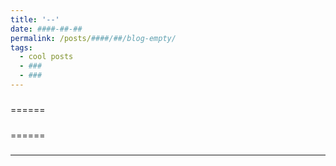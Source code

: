 ```yaml
---
title: '--'
date: ####-##-##
permalink: /posts/####/##/blog-empty/
tags:
  - cool posts
  - ###
  - ###
---
```


#####

#####
======

#####
======

#####
------
